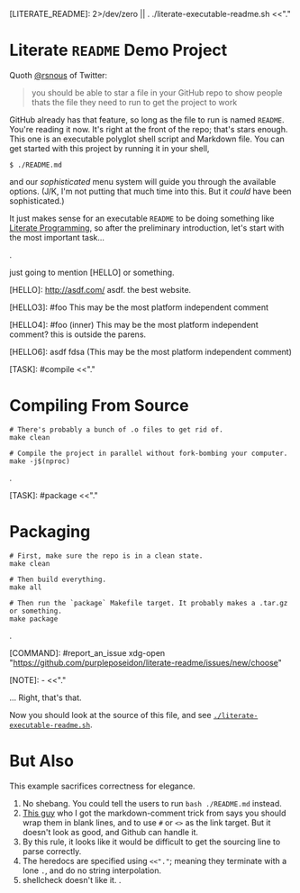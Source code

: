 [LITERATE_README]: 2>/dev/zero || . ./literate-executable-readme.sh <<"."
# Literate `README` Demo Project

Quoth [@rsnous](https://twitter.com/rsnous/status/1533320874778042369) of Twitter:
> you should be able to star a file in your GitHub repo to show people thats the file they need to run to get the project to work

GitHub already has that feature, so long as the file to run is named `README`. You're reading it now. It's right at the front of the repo; that's stars enough. This one is an executable polyglot shell script and Markdown file. You can get started with this project by running it in your shell,

    $ ./README.md

and our *sophisticated* menu system will guide you through the available options. (J/K, I'm not putting that much time into this. But it *could* have been sophisticated.)

It just makes sense for an executable `README` to be doing something like [Literate Programming](en.wikipedia.org/wiki/Literate_programming), so after the preliminary introduction, let's start with the most important task...

.

just going to mention [HELLO] or something.

[HELLO]: <http://asdf.com/> asdf. the best website.

[//]: # (This may be the most platform independent comment)

[HELLO1]: # (This may be the most platform independent comment)

[HELLO2]: #foo (This may be the most platform independent comment)

[HELLO3]: #foo This may be the most platform independent comment

[HELLO4]: #foo (inner) This may be the most platform independent comment? this is outside the parens.

[HELLO5]: asdf (This may be the most platform independent comment)

[HELLO6]: asdf fdsa (This may be the most platform independent comment)

[HELLO7]: asdf (This may be the most platform independent comment
it has a newline in it tho... pretty cool.
Good opportunity for stuff.)

[TASK]: #compile <<"."
# Compiling From Source
    # There's probably a bunch of .o files to get rid of.
    make clean

    # Compile the project in parallel without fork-bombing your computer.
    make -j$(nproc)

.


[TASK]: #package <<"."
# Packaging
    # First, make sure the repo is in a clean state.
    make clean

    # Then build everything.
    make all

    # Then run the `package` Makefile target. It probably makes a .tar.gz or something.
    make package
.

[COMMAND]: #report_an_issue xdg-open "https://github.com/purpleposeidon/literate-readme/issues/new/choose"

[NOTE]: - <<"."

... Right, that's that.

Now you should look at the source of this file, and see [`./literate-executable-readme.sh`](./literate-executable-readme.sh).

# But Also

This example sacrifices correctness for elegance.

1. No shebang. You could tell the users to run `bash ./README.md` instead.
2. [This guy](https://stackoverflow.com/questions/4823468/comments-in-markdown/20885980#20885980) who I got the markdown-comment trick from says you should wrap them in blank lines, and to use `#` or `<>` as the link target. But it doesn't look as good, and Github can handle it.
3. By this rule, it looks like it would be difficult to get the sourcing line to parse correctly. 
4. The heredocs are specified using `<<"."`; meaning they terminate with a lone `.`, and do no string interpolation.
5. shellcheck doesn't like it.
.
